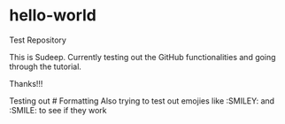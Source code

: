 # hello-world
Test Repository

This is Sudeep. Currently testing out the GitHub functionalities and going through the tutorial.

Thanks!!!

Testing out # Formatting
Also trying to test out emojies like :SMILEY: and :SMILE: to see if they work
